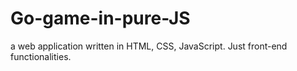 # Go-game-in-pure-JS
a web application written in HTML, CSS, JavaScript. Just front-end functionalities.
